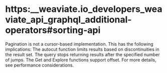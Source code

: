 # https:\_\_weaviate.io_developers_weaviate_api_graphql_additional-operators#sorting-api

Pagination is not a cursor-based implementation. This has the following implications: The autocut function limits results based on discontinuities in the result set. The query stops returning results after the specified number of jumps. The Get and Explore functions support offset. For more details, see performance considerations.
